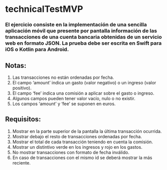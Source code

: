 # technicalTestMVP
### El ejercicio consiste en la implementación de una sencilla aplicación móvil que presente por pantalla información de las transacciones de una cuenta bancaria obtenidas de un servicio web en formato JSON. La prueba debe ser escrita en Swift para iOS o Kotlin para Android.

## Notas:
1. Las transacciones no están ordenadas por fecha.
2.  El campo ‘amount’ indica un gasto (valor negativo) o un ingreso (valor positivo).
3. El campo ‘fee’ indica una comisión a aplicar sobre el gasto o ingreso.
4.  Algunos campos pueden tener valor vacío, nulo o no existir.
5. Los campos ‘amount’ y ‘fee’ se suponen en euros.

## Requisitos:
1. Mostrar en la parte superior de la pantalla la última transacción ocurrida.
2. Mostrar debajo el resto de transacciones ordenadas por fecha.
3. Mostrar el total de cada transacción teniendo en cuenta la comisión.
4. Mostrar un distintivo verde en los ingresos y rojo en los gastos.
5. No mostrar transacciones con formato de fecha inválido.
6. En caso de transacciones con el mismo id se deberá mostrar la más reciente.
